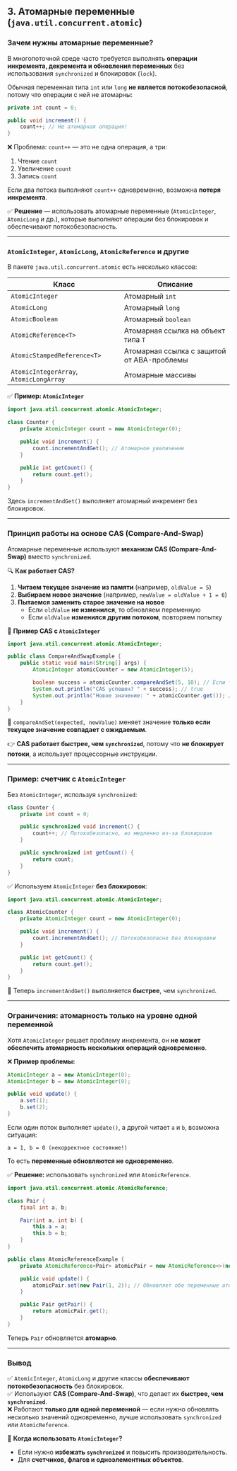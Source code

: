 ## **3. Атомарные переменные (`java.util.concurrent.atomic`)**

### **Зачем нужны атомарные переменные?**

В многопоточной среде часто требуется выполнять **операции инкремента, декремента и обновления переменных** без использования `synchronized` и блокировок (`lock`).

Обычная переменная типа `int` или `long` **не является потокобезопасной**, потому что операции с ней не атомарны:

```java
private int count = 0;

public void increment() {
    count++; // Не атомарная операция!
}
```

❌ Проблема: `count++` — это не одна операция, а три:

1. Чтение `count`
2. Увеличение `count`
3. Запись `count`

Если два потока выполняют `count++` одновременно, возможна **потеря инкремента**.

✅ **Решение** — использовать атомарные переменные (`AtomicInteger`, `AtomicLong` и др.), которые выполняют операции без блокировок и обеспечивают потокобезопасность.

---

### **`AtomicInteger`, `AtomicLong`, `AtomicReference` и другие**

В пакете `java.util.concurrent.atomic` есть несколько классов:

|Класс|Описание|
|---|---|
|`AtomicInteger`|Атомарный `int`|
|`AtomicLong`|Атомарный `long`|
|`AtomicBoolean`|Атомарный `boolean`|
|`AtomicReference<T>`|Атомарная ссылка на объект типа `T`|
|`AtomicStampedReference<T>`|Атомарная ссылка с защитой от ABA-проблемы|
|`AtomicIntegerArray`, `AtomicLongArray`|Атомарные массивы|

✅ **Пример: `AtomicInteger`**

```java
import java.util.concurrent.atomic.AtomicInteger;

class Counter {
    private AtomicInteger count = new AtomicInteger(0);

    public void increment() {
        count.incrementAndGet(); // Атомарное увеличение
    }

    public int getCount() {
        return count.get();
    }
}
```

Здесь `incrementAndGet()` выполняет атомарный инкремент без блокировок.

---

### **Принцип работы на основе CAS (Compare-And-Swap)**

Атомарные переменные используют **механизм CAS (Compare-And-Swap)** вместо `synchronized`.

🔍 **Как работает CAS?**

1. **Читаем текущее значение из памяти** (например, `oldValue = 5`)
2. **Выбираем новое значение** (например, `newValue = oldValue + 1 = 6`)
3. **Пытаемся заменить старое значение на новое**
    - Если `oldValue` **не изменился**, то обновляем переменную
    - Если `oldValue` **изменился другим потоком**, повторяем попытку

🔧 **Пример CAS с `AtomicInteger`**

```java
import java.util.concurrent.atomic.AtomicInteger;

public class CompareAndSwapExample {
    public static void main(String[] args) {
        AtomicInteger atomicCounter = new AtomicInteger(5);

        boolean success = atomicCounter.compareAndSet(5, 10); // Если текущее значение 5, устанавливаем 10
        System.out.println("CAS успешен? " + success); // true
        System.out.println("Новое значение: " + atomicCounter.get()); // 10
    }
}
```

📌 `compareAndSet(expected, newValue)` меняет значение **только если текущее значение совпадает с ожидаемым**.

👉 **CAS работает быстрее, чем `synchronized`**, потому что **не блокирует потоки**, а использует процессорные инструкции.

---

### **Пример: счетчик с `AtomicInteger`**

Без `AtomicInteger`, используя `synchronized`:

```java
class Counter {
    private int count = 0;

    public synchronized void increment() {
        count++; // Потокобезопасно, но медленно из-за блокировок
    }

    public synchronized int getCount() {
        return count;
    }
}
```

✅ Используем `AtomicInteger` **без блокировок**:

```java
import java.util.concurrent.atomic.AtomicInteger;

class AtomicCounter {
    private AtomicInteger count = new AtomicInteger(0);

    public void increment() {
        count.incrementAndGet(); // Потокобезопасно без блокировки
    }

    public int getCount() {
        return count.get();
    }
}
```

🚀 Теперь `incrementAndGet()` выполняется **быстрее**, чем `synchronized`.

---

### **Ограничения: атомарность только на уровне одной переменной**

Хотя `AtomicInteger` решает проблему инкремента, он **не может обеспечить атомарность нескольких операций одновременно**.

❌ **Пример проблемы:**

```java
AtomicInteger a = new AtomicInteger(0);
AtomicInteger b = new AtomicInteger(0);

public void update() {
    a.set(1);
    b.set(2);
}
```

Если один поток выполняет `update()`, а другой читает `a` и `b`, возможна ситуация:

```
a = 1, b = 0 (некорректное состояние!)
```

То есть **переменные обновляются не одновременно**.

✅ **Решение:** использовать `synchronized` или `AtomicReference`.

```java
import java.util.concurrent.atomic.AtomicReference;

class Pair {
    final int a, b;

    Pair(int a, int b) {
        this.a = a;
        this.b = b;
    }
}

public class AtomicReferenceExample {
    private AtomicReference<Pair> atomicPair = new AtomicReference<>(new Pair(0, 0));

    public void update() {
        atomicPair.set(new Pair(1, 2)); // Обновляет обе переменные атомарно
    }

    public Pair getPair() {
        return atomicPair.get();
    }
}
```

Теперь `Pair` обновляется **атомарно**.

---

### **Вывод**

✅ `AtomicInteger`, `AtomicLong` и другие классы **обеспечивают потокобезопасность** без блокировок.  
✅ Используют **CAS (Compare-And-Swap)**, что делает их **быстрее, чем `synchronized`**.  
❌ Работают **только для одной переменной** — если нужно обновлять несколько значений одновременно, лучше использовать `synchronized` или `AtomicReference`.

🔹 **Когда использовать `AtomicInteger`?**

- Если нужно **избежать `synchronized`** и повысить производительность.
- Для **счетчиков, флагов и одноэлементных объектов**.
